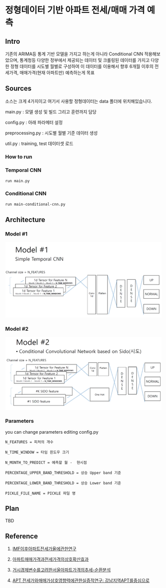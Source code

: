 # 정형데이터 기반 아파트 전세/매매 가격 예측

## Intro
기존의 ARIMA등 통계 기반 모델을 가지고 하는게 아니라 Conditional CNN 적용해보았으며, 통계청등 다양한 정부에서 제공되는 데이터 및 크롤링된 데이터를 가지고 다양한 정형 데이터를 시도별 월별로 구성하여 이 데이터를 이용해서 향후 6개월 이후의 전세가격, 매매가격(현재 아파트만) 예측하는게 목표

## Sources
소스는 크게 4가지이고 여기서 사용할 정형데이터는 data 폴더에 위치해있습니다.

main.py : 모델 생성 및 빌드 그리고 훈련까지 담당

config.py : 아래 파라메터 설정 

preprocessing.py : 시도별 월별 기준 데이터 생성

util.py : training, test 데이터셋 로드

### How to run


### Temporal CNN
```
run main.py
```

### Conditional CNN
```
run main-conditional-cnn.py
```

## Architecture 

### Model #1
![model1](/materials/model1.jpg)


### Model #2
![model2](/materials/model2.jpg)


### Parameters
you can change parameters editing config.py 
```
N_FEATURES = 피처의 개수

N_TIME_WINDOW = 타임 윈도우 크기

N_MONTH_TO_PREDICT = 예측할 월 -  현시점 

PERCENTAGE_UPPER_BAND_THRESHOLD = 상승 Upper band 기준

PERCENTAGE_LOWER_BAND_THRESHOLD = 상승 Lower band 기준 

PICKLE_FILE_NAME = PICKLE 파일 명
```

## Plan
TBD

## Reference
1. [IMF이후아파트전세가율에관한연구](http://www.riss.kr/search/detail/DetailView.do?p_mat_type=1a0202e37d52c72d&control_no=f9976b189dbbf0dbffe0bdc3ef48d419)

2. [아파트매매가격과전세가격의상호확산효과](http://www.riss.kr/search/detail/DetailView.do?p_mat_type=1a0202e37d52c72d&control_no=916352bebbead0807ecd42904f0c5d65)

3. [거시경제변수를고려한서울아파트가격의추세-순환분석](http://www.riss.kr/search/detail/DetailView.do?p_mat_type=1a0202e37d52c72d&control_no=5752bb743fe5455bd18150b21a227875#redirect)

4. [APT 전세가와매매가상호영향력에관한실증적연구: 강남지역APT를중심으로](http://www.riss.kr/search/detail/)

